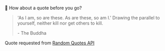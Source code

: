 📣 How about a quote before you go?

> 'As I am, so are these. As are these, so am I.' Drawing the parallel to yourself, neither kill nor get others to kill.
>
> <p>- The Buddha</p>

Quote requested from [Random Quotes API](https://github.com/lukePeavey/quotable)
